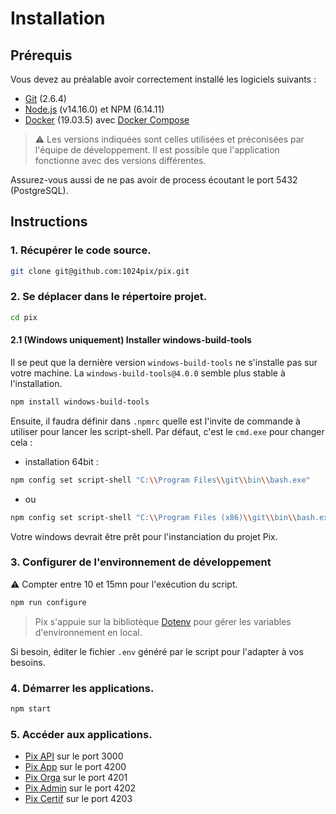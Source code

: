 # Installation

## Prérequis

Vous devez au préalable avoir correctement installé les logiciels suivants :

* [Git](https://git-scm.com/) (2.6.4)
* [Node.js](https://nodejs.org/) (v14.16.0) et NPM (6.14.11)
* [Docker](https://docs.docker.com/get-started/) (19.03.5) avec [Docker Compose](https://docs.docker.com/compose/install/)

> ⚠️ Les versions indiquées sont celles utilisées et préconisées par l'équipe de développement. Il est possible que l'application fonctionne avec des versions différentes.

Assurez-vous aussi de ne pas avoir de process écoutant le port 5432 (PostgreSQL).

## Instructions

### 1. Récupérer le code source.

```bash
git clone git@github.com:1024pix/pix.git
```

### 2. Se déplacer dans le répertoire projet.

```bash
cd pix
```

#### 2.1 (Windows uniquement) Installer windows-build-tools

Il se peut que la dernière version `windows-build-tools` ne s'installe pas sur votre machine. La `windows-build-tools@4.0.0` semble plus stable à l'installation.
```bash
npm install windows-build-tools
```
Ensuite, il faudra définir dans `.npmrc` quelle est l'invite de commande à utiliser pour lancer les script-shell. Par défaut, c'est le `cmd.exe` pour changer cela :

* installation 64bit :
```bash 
npm config set script-shell "C:\\Program Files\\git\\bin\\bash.exe"
```
* ou 
```bash
npm config set script-shell "C:\\Program Files (x86)\\git\\bin\\bash.exe"
```
Votre windows devrait être prêt pour l'instanciation du projet Pix.

### 3. Configurer de l'environnement de développement 

⚠️ Compter entre 10 et 15mn pour l'exécution du script.

```bash
npm run configure
```

> Pix s'appuie sur la bibliotèque [Dotenv](https://github.com/motdotla/dotenv) pour gérer les variables d'environnement en local.

Si besoin, éditer le fichier `.env` généré par le script pour l'adapter à vos besoins.

### 4. Démarrer les applications.

```bash
npm start
```

### 5. Accéder aux applications.

- [Pix API](http://localhost:3000) sur le port 3000
- [Pix App](http://localhost:4200) sur le port 4200
- [Pix Orga](http://localhost:4201) sur le port 4201
- [Pix Admin](http://localhost:4202) sur le port 4202
- [Pix Certif](http://localhost:4203) sur le port 4203
